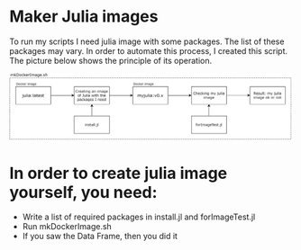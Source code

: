 # Maker Julia images

To run my scripts I need julia image with some packages. The list of these packages may vary. In order to automate this process, I created this script. The picture below shows the principle of its operation.

![JuliaImageMakingScheme](https://github.com/NewDDay/devOps/blob/main/mkJuliaImage/JuliaImageMaking.png?raw=true)

# In order to create julia image yourself, you need:
- Write a list of required packages in install.jl and forImageTest.jl
- Run mkDockerImage.sh
- If you saw the Data Frame, then you did it

